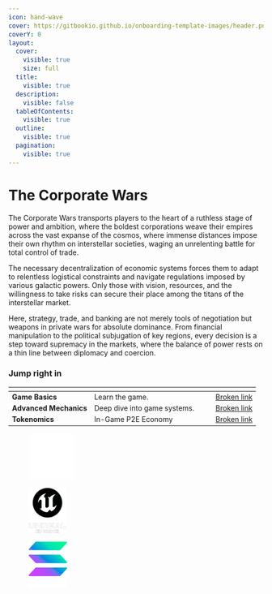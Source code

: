 ```yaml
---
icon: hand-wave
cover: https://gitbookio.github.io/onboarding-template-images/header.png
coverY: 0
layout:
  cover:
    visible: true
    size: full
  title:
    visible: true
  description:
    visible: false
  tableOfContents:
    visible: true
  outline:
    visible: true
  pagination:
    visible: true
---
```


# The Corporate Wars

The Corporate Wars transports players to the heart of a ruthless stage of power and ambition, where the boldest corporations weave their empires across the vast expanse of the cosmos, where immense distances impose their own rhythm on interstellar societies, waging an unrelenting battle for total control of trade.

The necessary decentralization of economic systems forces them to adapt to relentless logistical constraints and navigate regulations imposed by various galactic powers. Only those with vision, resources, and the willingness to take risks can secure their place among the titans of the interstellar market.

Here, strategy, trade, and banking are not merely tools of negotiation but weapons in private wars for absolute dominance. From financial manipulation to the political subjugation of key regions, every decision is a step toward supremacy in the markets, where the balance of power rests on a thin line between diplomacy and coercion.

### Jump right in

<table data-view="cards"><thead><tr><th></th><th></th><th data-hidden data-card-cover data-type="files"></th><th data-hidden></th><th data-hidden data-card-target data-type="content-ref"></th></tr></thead><tbody><tr><td><strong>Game Basics</strong></td><td>Learn the game.</td><td></td><td></td><td><a href="broken-reference">Broken link</a></td></tr><tr><td><strong>Advanced Mechanics</strong></td><td>Deep dive into game systems.</td><td></td><td></td><td><a href="broken-reference">Broken link</a></td></tr><tr><td><strong>Tokenomics</strong></td><td>In-Game P2E Economy</td><td></td><td></td><td><a href="broken-reference">Broken link</a></td></tr></tbody></table>

<div><figure><img src=".gitbook/assets/DraCo180h.png" alt="" width="90"><figcaption></figcaption></figure> <figure><img src=".gitbook/assets/UEIcon180h.png" alt="" width="74"><figcaption></figcaption></figure> <figure><img src=".gitbook/assets/Solana180h.png" alt="" width="76"><figcaption></figcaption></figure></div>
